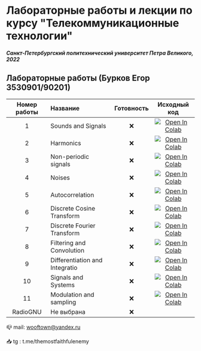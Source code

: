 

# Лабораторные работы и лекции по курсу "Телекоммуникационные технологии"

##### *Санкт-Петербургский политехнический университет Петра Великого, 2022*

## Лабораторные работы (Бурков Егор 3530901/90201)

| Номер работы | Название                       | Готовность |                                                                                  Исходный код                                                                                 |
| :----------: | :----------------------------- | :--------: | :---------------------------------------------------------------------------------------------------------------------------------------------------------------------------: |
|       1      | Sounds and Signals             |      ❌     | [![Open In Colab](https://colab.research.google.com/assets/colab-badge.svg)](https://colab.research.google.com/github/wooftown/spbstu-telecom/blob/main/ThinkDSP/lab01.ipynb) |
|       2      | Harmonics                      |      ❌     | [![Open In Colab](https://colab.research.google.com/assets/colab-badge.svg)](https://colab.research.google.com/github/wooftown/spbstu-telecom/blob/main/ThinkDSP/lab02.ipynb) |
|       3      | Non-periodic signals           |      ❌     | [![Open In Colab](https://colab.research.google.com/assets/colab-badge.svg)](https://colab.research.google.com/github/wooftown/spbstu-telecom/blob/main/ThinkDSP/lab03.ipynb) |
|       4      | Noises                         |      ❌     | [![Open In Colab](https://colab.research.google.com/assets/colab-badge.svg)](https://colab.research.google.com/github/wooftown/spbstu-telecom/blob/main/ThinkDSP/lab04.ipynb) |
|       5      | Autocorrelation                |      ❌     | [![Open In Colab](https://colab.research.google.com/assets/colab-badge.svg)](https://colab.research.google.com/github/wooftown/spbstu-telecom/blob/main/ThinkDSP/lab05.ipynb) |
|       6      | Discrete Cosine Transform      |      ❌     | [![Open In Colab](https://colab.research.google.com/assets/colab-badge.svg)](https://colab.research.google.com/github/wooftown/spbstu-telecom/blob/main/ThinkDSP/lab06.ipynb) |
|       7      | Discrete Fourier Transform     |      ❌     | [![Open In Colab](https://colab.research.google.com/assets/colab-badge.svg)](https://colab.research.google.com/github/wooftown/spbstu-telecom/blob/main/ThinkDSP/lab07.ipynb) |
|       8      | Filtering and Convolution      |      ❌     | [![Open In Colab](https://colab.research.google.com/assets/colab-badge.svg)](https://colab.research.google.com/github/wooftown/spbstu-telecom/blob/main/ThinkDSP/lab08.ipynb) |
|       9      | Differentiation and Integratio |      ❌     | [![Open In Colab](https://colab.research.google.com/assets/colab-badge.svg)](https://colab.research.google.com/github/wooftown/spbstu-telecom/blob/main/ThinkDSP/lab09.ipynb) |
|      10      | Signals and Systems            |      ❌     | [![Open In Colab](https://colab.research.google.com/assets/colab-badge.svg)](https://colab.research.google.com/github/wooftown/spbstu-telecom/blob/main/ThinkDSP/lab10.ipynb) |
|      11      | Modulation and sampling        |      ❌     | [![Open In Colab](https://colab.research.google.com/assets/colab-badge.svg)](https://colab.research.google.com/github/wooftown/spbstu-telecom/blob/main/ThinkDSP/lab11.ipynb) |
|   RadioGNU   | Не выбрана                     |      ❌     |                                                                                                                                                                               |

📪 mail: wooftown@yandex.ru

📥 tg : t.me/themostfaithfulenemy

